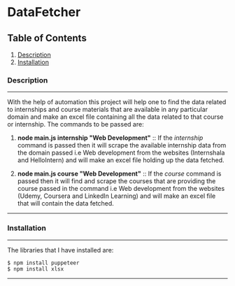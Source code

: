 # DataFetcher
## Table of Contents
1. [Description](#description)
2. [Installation](#installation)

### Description
***
With the help of automation this project will help one to find the data related to internships and course materials that are available in any particular domain and make an excel file containing all the data related to that course or internship. The commands to be passed are:
1. **node main.js internship "Web Development"**  :: If the *internship* command is passed then it will scrape the available internship data from the domain passed i.e Web development from the websites (Internshala and HelloIntern) and will make an excel file holding up the data fetched.

2. **node main.js course "Web Development"**  :: If the *course* command is passed then it will find and scrape the courses that are providing the course passed in the command i.e Web development from the websites (Udemy, Coursera and LinkedIn Learning) and will make an excel file that will contain the data fetched.
***

### Installation
***
The libraries that I have installed are:
```
$ npm install puppeteer
$ npm install xlsx
```
***
